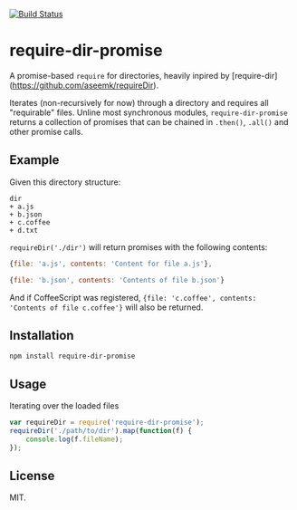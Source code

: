 [![Build Status](https://travis-ci.org/dclucas/require-dir-promise.svg?branch=master)](https://travis-ci.org/dclucas/require-dir-promise)

# require-dir-promise

A promise-based `require` for directories, heavily inpired by [require-dir]
(https://github.com/aseemk/requireDir).

Iterates (non-recursively for now) through a directory and requires all 
"requirable" files. Unline most synchronous modules, `require-dir-promise` 
returns a collection of promises that can be chained in `.then()`, `.all()`
and other promise calls.

## Example

Given this directory structure:

```
dir
+ a.js
+ b.json
+ c.coffee
+ d.txt
```

`requireDir('./dir')` will return promises with the following contents:

```js
{file: 'a.js', contents: 'Content for file a.js'}, 

{file: 'b.json', contents: 'Contents of file b.json'}

```

And if CoffeeScript was registered, `{file: 'c.coffee', contents: 'Contents of file c.coffee'}` 
will also be returned.

## Installation

```
npm install require-dir-promise
```

## Usage

Iterating over the loaded files

```js
var requireDir = require('require-dir-promise');
requireDir('./path/to/dir').map(function(f) {
    console.log(f.fileName);
});
```


## License

MIT.

